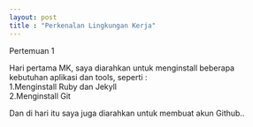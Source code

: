 ```yaml
---
layout: post
title : "Perkenalan Lingkungan Kerja"
---
```


Pertemuan 1

Hari pertama MK, saya diarahkan untuk menginstall beberapa <Br>
kebutuhan aplikasi dan tools, seperti : <br>
1.Menginstall Ruby dan Jekyll <BR>
2.Menginstall Git <br>

Dan di hari itu saya juga diarahkan untuk membuat akun Github.. <BR>
